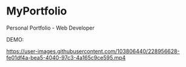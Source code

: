 # MyPortfolio
Personal Portfolio - Web Developer

DEMO:

https://user-images.githubusercontent.com/103806440/228956628-fe01df4a-bea5-4040-97c3-4a165c9ce595.mp4


